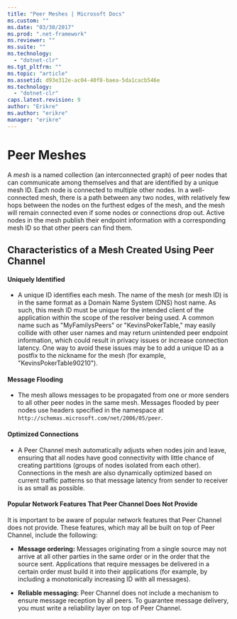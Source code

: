 ```yaml
---
title: "Peer Meshes | Microsoft Docs"
ms.custom: ""
ms.date: "03/30/2017"
ms.prod: ".net-framework"
ms.reviewer: ""
ms.suite: ""
ms.technology: 
  - "dotnet-clr"
ms.tgt_pltfrm: ""
ms.topic: "article"
ms.assetid: d93e312e-ac04-40f8-baea-5da1cacb546e
ms.technology: 
  - "dotnet-clr"
caps.latest.revision: 9
author: "Erikre"
ms.author: "erikre"
manager: "erikre"
---
```

# Peer Meshes
A *mesh* is a named collection (an interconnected graph) of peer nodes that can communicate among themselves and that are identified by a unique mesh ID. Each node is connected to multiple other nodes. In a well-connected mesh, there is a path between any two nodes, with relatively few hops between the nodes on the furthest edges of the mesh, and the mesh will remain connected even if some nodes or connections drop out. Active nodes in the mesh publish their endpoint information with a corresponding mesh ID so that other peers can find them.  
  
## Characteristics of a Mesh Created Using Peer Channel  
  
#### Uniquely Identified  
  
-   A unique ID identifies each mesh. The name of the mesh (or mesh ID) is in the same format as a Domain Name System (DNS) host name. As such, this mesh ID must be unique for the intended client of the application within the scope of the resolver being used. A common name such as "MyFamilysPeers" or "KevinsPokerTable," may easily collide with other user names and may return unintended peer endpoint information, which could result in privacy issues or increase connection latency. One way to avoid these issues may be to add a unique ID as a postfix to the nickname for the mesh (for example, "KevinsPokerTable90210").  
  
#### Message Flooding  
  
-   The mesh allows messages to be propagated from one or more senders to all other peer nodes in the same mesh. Messages flooded by peer nodes use headers specified in the namespace at `http://schemas.microsoft.com/net/2006/05/peer`.  
  
#### Optimized Connections  
  
-   A Peer Channel mesh automatically adjusts when nodes join and leave, ensuring that all nodes have good connectivity with little chance of creating partitions (groups of nodes isolated from each other). Connections in the mesh are also dynamically optimized based on current traffic patterns so that message latency from sender to receiver is as small as possible.  
  
#### Popular Network Features That Peer Channel Does Not Provide  
 It is important to be aware of popular network features that Peer Channel does not provide. These features, which may all be built on top of Peer Channel, include the following:  
  
-   **Message ordering:** Messages originating from a single source may not arrive at all other parties in the same order or in the order that the source sent. Applications that require messages be delivered in a certain order must build it into their applications (for example, by including a monotonically increasing ID with all messages).  
  
-   **Reliable messaging:** Peer Channel does not include a mechanism to ensure message reception by all peers. To guarantee message delivery, you must write a reliability layer on top of Peer Channel.